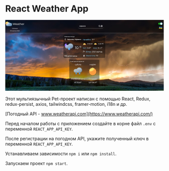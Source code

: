 # React Weather App

![screen](./public/preview.JPG)

Этот мультиязычный Pet-проект написан с помощью React, Redux, redux-persist, axios, tailwindcss, framer-motion, i18n и др.

[Погодный API - www.weatherapi.com](https://www.weatherapi.com/)

Перед началом работы с приложением создайте в корне файл `.env` с переменной `REACT_APP_API_KEY`.

После регистрации на погодном API, укажите полученный ключ в переменной `REACT_APP_API_KEY`.

Устанавливаем зависимости `npm i` или `npm install`.

Запускаем проект `npm start`.
